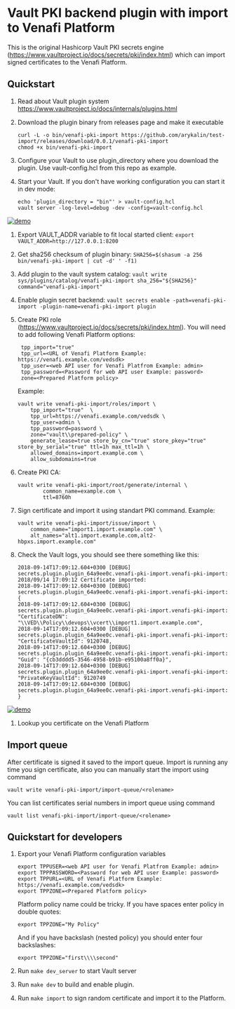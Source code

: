 # Vault PKI backend plugin with import to Venafi Platform

This is the original Hashicorp Vault PKI secrets engine (https://www.vaultproject.io/docs/secrets/pki/index.html) which can import signed certificates to the Venafi Platform.

## Quickstart

1. Read about Vault plugin system https://www.vaultproject.io/docs/internals/plugins.html

1. Download the plugin binary from releases page and make it executable
    ```
    curl -L -o bin/venafi-pki-import https://github.com/arykalin/test-import/releases/download/0.0.1/venafi-pki-import
    chmod +x bin/venafi-pki-import
    ```

1. Configure your Vault to use plugin_directory where you download the plugin. Use vault-config.hcl from this repo as example.

1. Start your Vault. If you don't have working configuration you can start it in dev mode:
    ```
    echo 'plugin_directory = "bin"' > vault-config.hcl
    vault server -log-level=debug -dev -config=vault-config.hcl
    ```

[![demo](https://asciinema.org/a/VQ1f9Xdmftz5FhtX0GP1bblSg.png)](https://asciinema.org/a/VQ1f9Xdmftz5FhtX0GP1bblSg?autoplay=1)

1. Export VAULT_ADDR variable to fit local started client:
    `
    export VAULT_ADDR=http://127.0.0.1:8200
    `

1. Get sha256 checksum of plugin binary:
    `
    SHA256=$(shasum -a 256 bin/venafi-pki-import | cut -d' ' -f1)
    `

1. Add plugin to the vault system catalog:
    `
    vault write sys/plugins/catalog/venafi-pki-import sha_256="${SHA256}" command="venafi-pki-import"
    `

1. Enable plugin secret backend:
    `
    vault secrets enable -path=venafi-pki-import -plugin-name=venafi-pki-import plugin
    `

1. Create PKI role (https://www.vaultproject.io/docs/secrets/pki/index.html). You will need to add following Venafi Platform options:


		tpp_import="true"
		tpp_url=<URL of Venafi Platform Example: https://venafi.example.com/vedsdk>
		tpp_user=<web API user for Venafi Platfrom Example: admin>
		tpp_password=<Password for web API user Example: password>
		zone=<Prepared Platform policy>

    Example:
    ```
    vault write venafi-pki-import/roles/import \
    	tpp_import="true"  \
    	tpp_url=https://venafi.example.com/vedsdk \
    	tpp_user=admin \
    	tpp_password=password \
    	zone="vault\\prepared-policy" \
    	generate_lease=true store_by_cn="true" store_pkey="true" store_by_serial="true" ttl=1h max_ttl=1h \
    	allowed_domains=import.example.com \
    	allow_subdomains=true
    ```

1. Create PKI CA:
    ```
    vault write venafi-pki-import/root/generate/internal \
            common_name=example.com \
            ttl=8760h
    ```

1. Sign certificate and import it using standart PKI command. Example:

    ```
    vault write venafi-pki-import/issue/import \
        common_name="import1.import.example.com" \
        alt_names="alt1.import.example.com,alt2-hbpxs.import.example.com"
    ```

1. Check the Vault logs, you should see there something like this:
    ```
    2018-09-14T17:09:12.604+0300 [DEBUG] secrets.plugin.plugin_64a9ee0c.venafi-pki-import.venafi-pki-import: 2018/09/14 17:09:12 Certificate imported:
    2018-09-14T17:09:12.604+0300 [DEBUG] secrets.plugin.plugin_64a9ee0c.venafi-pki-import.venafi-pki-import:  {
    2018-09-14T17:09:12.604+0300 [DEBUG] secrets.plugin.plugin_64a9ee0c.venafi-pki-import.venafi-pki-import:     "CertificateDN": "\\VED\\Policy\\devops\\vcert\\import1.import.example.com",
    2018-09-14T17:09:12.604+0300 [DEBUG] secrets.plugin.plugin_64a9ee0c.venafi-pki-import.venafi-pki-import:     "CertificateVaultId": 9120748,
    2018-09-14T17:09:12.604+0300 [DEBUG] secrets.plugin.plugin_64a9ee0c.venafi-pki-import.venafi-pki-import:     "Guid": "{cb3dddd5-3546-4958-b91b-e95100a8ff0a}",
    2018-09-14T17:09:12.604+0300 [DEBUG] secrets.plugin.plugin_64a9ee0c.venafi-pki-import.venafi-pki-import:     "PrivateKeyVaultId": 9120749
    2018-09-14T17:09:12.604+0300 [DEBUG] secrets.plugin.plugin_64a9ee0c.venafi-pki-import.venafi-pki-import: }
    ```

[![demo](https://asciinema.org/a/FrX6zj2MwbYLjop9ceIwUFNVU.png)](https://asciinema.org/a/FrX6zj2MwbYLjop9ceIwUFNVU?autoplay=1)

1. Lookup you certificate on the Venafi Platform

## Import queue
After certificate is signed it saved to the import queue. Import is running any time you sign certificate, also you can manually start the import using command
```
vault write venafi-pki-import/import-queue/<rolename>
```
You can list certificates serial numbers in import queue using command
```
vault list venafi-pki-import/import-queue/<rolename>
```
## Quickstart for developers

1. Export your Venafi Platform configuration variables

    ```
    export TPPUSER=<web API user for Venafi Platfrom Example: admin>
    export TPPPASSWORD=<Password for web API user Example: password>
    export TPPURL=<URL of Venafi Platform Example: https://venafi.example.com/vedsdk>
    export TPPZONE=<Prepared Platform policy>
    ```

    Platform policy name could be tricky. If you have spaces enter policy in double quotes:
    ```
    export TPPZONE="My Policy"
    ```

    And if you have backslash (nested policy) you should enter four backslashes:
    ```
    export TPPZONE="first\\\\second"
    ```

2. Run `make dev_server` to start Vault server

3. Run `make dev` to build and enable plugin.

4. Run `make import` to sign random certificate and import it to the Platform.